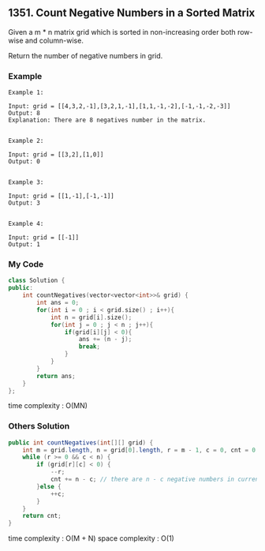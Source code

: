 ## 1351. Count Negative Numbers in a Sorted Matrix

Given a m * n matrix grid which is sorted in non-increasing order both row-wise and column-wise. 

Return the number of negative numbers in grid.

### Example
```
Example 1:

Input: grid = [[4,3,2,-1],[3,2,1,-1],[1,1,-1,-2],[-1,-1,-2,-3]]
Output: 8
Explanation: There are 8 negatives number in the matrix.


Example 2:

Input: grid = [[3,2],[1,0]]
Output: 0


Example 3:

Input: grid = [[1,-1],[-1,-1]]
Output: 3


Example 4:

Input: grid = [[-1]]
Output: 1
```

### My Code
```c++
class Solution {
public:
    int countNegatives(vector<vector<int>>& grid) {
        int ans = 0;
        for(int i = 0 ; i < grid.size() ; i++){
            int n = grid[i].size();
            for(int j = 0 ; j < n ; j++){
                if(grid[i][j] < 0){
                    ans += (n - j);
                    break;
                }
            }
        }
        return ans;
    }
};
```
time complexity : O(MN)

### Others Solution
```java
public int countNegatives(int[][] grid) {
    int m = grid.length, n = grid[0].length, r = m - 1, c = 0, cnt = 0;
    while (r >= 0 && c < n) {
        if (grid[r][c] < 0) {
            --r;
            cnt += n - c; // there are n - c negative numbers in current row.
        }else {
            ++c;
        }
    }
    return cnt;
}
```
time complexity : O(M + N)
space complexity : O(1)
